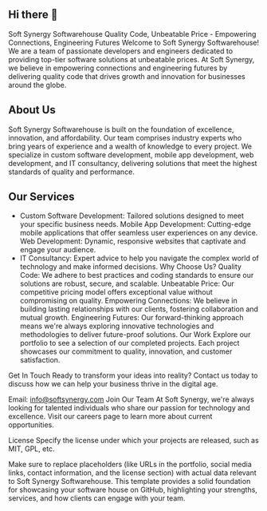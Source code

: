 ## Hi there 👋

Soft Synergy Softwarehouse Quality Code, Unbeatable Price - Empowering Connections, Engineering Futures Welcome to Soft Synergy Softwarehouse! We are a team of passionate developers and engineers dedicated to providing top-tier software solutions at unbeatable prices. At Soft Synergy, we believe in empowering connections and engineering futures by delivering quality code that drives growth and innovation for businesses around the globe.

## About Us
Soft Synergy Softwarehouse is built on the foundation of excellence, innovation, and affordability. Our team comprises industry experts who bring years of experience and a wealth of knowledge to every project. We specialize in custom software development, mobile app development, web development, and IT consultancy, delivering solutions that meet the highest standards of quality and performance.

## Our Services
- Custom Software Development: Tailored solutions designed to meet your specific business needs. Mobile App Development: Cutting-edge mobile applications that offer seamless user experiences on any device. Web Development: Dynamic, responsive websites that captivate and engage your audience.
- IT Consultancy: Expert advice to help you navigate the complex world of technology and make informed decisions. Why Choose Us? Quality Code: We adhere to best practices and coding standards to ensure our solutions are robust, secure, and scalable. Unbeatable Price: Our competitive pricing model offers exceptional value without compromising on quality. Empowering Connections: We believe in building lasting relationships with our clients, fostering collaboration and mutual growth. Engineering Futures: Our forward-thinking approach means we're always exploring innovative technologies and methodologies to deliver future-proof solutions. Our Work Explore our portfolio to see a selection of our completed projects. Each project showcases our commitment to quality, innovation, and customer satisfaction.

Get In Touch Ready to transform your ideas into reality? Contact us today to discuss how we can help your business thrive in the digital age.

Email: info@softsynergy.com Join Our Team At Soft Synergy, we're always looking for talented individuals who share our passion for technology and excellence. Visit our careers page to learn more about current opportunities.

License Specify the license under which your projects are released, such as MIT, GPL, etc.

Make sure to replace placeholders (like URLs in the portfolio, social media links, contact information, and the license section) with actual data relevant to Soft Synergy Softwarehouse. This template provides a solid foundation for showcasing your software house on GitHub, highlighting your strengths, services, and how clients can engage with your team.

